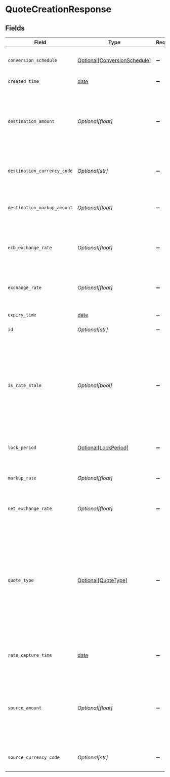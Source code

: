 # QuoteCreationResponse


## Fields

| Field                                                                                                                                                                                                                                                 | Type                                                                                                                                                                                                                                                  | Required                                                                                                                                                                                                                                              | Description                                                                                                                                                                                                                                           | Example                                                                                                                                                                                                                                               |
| ----------------------------------------------------------------------------------------------------------------------------------------------------------------------------------------------------------------------------------------------------- | ----------------------------------------------------------------------------------------------------------------------------------------------------------------------------------------------------------------------------------------------------- | ----------------------------------------------------------------------------------------------------------------------------------------------------------------------------------------------------------------------------------------------------- | ----------------------------------------------------------------------------------------------------------------------------------------------------------------------------------------------------------------------------------------------------- | ----------------------------------------------------------------------------------------------------------------------------------------------------------------------------------------------------------------------------------------------------- |
| `conversion_schedule`                                                                                                                                                                                                                                 | [Optional[ConversionSchedule]](../../models/shared/conversionschedule.md)                                                                                                                                                                             | :heavy_minus_sign:                                                                                                                                                                                                                                    | The time period after which the conversion should be settled.                                                                                                                                                                                         | immediate                                                                                                                                                                                                                                             |
| `created_time`                                                                                                                                                                                                                                        | [date](https://docs.python.org/3/library/datetime.html#date-objects)                                                                                                                                                                                  | :heavy_minus_sign:                                                                                                                                                                                                                                    | Time of creation in UTC.                                                                                                                                                                                                                              | 2021-03-09T06:46:03.000Z                                                                                                                                                                                                                              |
| `destination_amount`                                                                                                                                                                                                                                  | *Optional[float]*                                                                                                                                                                                                                                     | :heavy_minus_sign:                                                                                                                                                                                                                                    | The amount needed in the destination currency. This value is for reference only and will not be used as the actual conversion amount.                                                                                                                 | 13.42                                                                                                                                                                                                                                                 |
| `destination_currency_code`                                                                                                                                                                                                                           | *Optional[str]*                                                                                                                                                                                                                                       | :heavy_minus_sign:                                                                                                                                                                                                                                    | 3-letter [ISO-4217 currency code](https://www.iso.org/iso-4217-currency-codes.html) for the destination amount.                                                                                                                                       | SGD                                                                                                                                                                                                                                                   |
| `destination_markup_amount`                                                                                                                                                                                                                           | *Optional[float]*                                                                                                                                                                                                                                     | :heavy_minus_sign:                                                                                                                                                                                                                                    | The amount charged in the destination currency as the markup for the conversion.                                                                                                                                                                      | 0.07                                                                                                                                                                                                                                                  |
| `ecb_exchange_rate`                                                                                                                                                                                                                                   | *Optional[float]*                                                                                                                                                                                                                                     | :heavy_minus_sign:                                                                                                                                                                                                                                    | Europe Central Bank's exchange rate for this currency pair, provided only for EU and UK.                                                                                                                                                              | 1.349324513                                                                                                                                                                                                                                           |
| `exchange_rate`                                                                                                                                                                                                                                       | *Optional[float]*                                                                                                                                                                                                                                     | :heavy_minus_sign:                                                                                                                                                                                                                                    | Foreign exchange market rate for the currency pair, used as the benchmark for quote calculation.                                                                                                                                                      | 1.349324513                                                                                                                                                                                                                                           |
| `expiry_time`                                                                                                                                                                                                                                         | [date](https://docs.python.org/3/library/datetime.html#date-objects)                                                                                                                                                                                  | :heavy_minus_sign:                                                                                                                                                                                                                                    | Expiry time of the quote in UTC.                                                                                                                                                                                                                      | 2021-03-09T06:46:03.000Z                                                                                                                                                                                                                              |
| `id`                                                                                                                                                                                                                                                  | *Optional[str]*                                                                                                                                                                                                                                       | :heavy_minus_sign:                                                                                                                                                                                                                                    | Unique identifier of the quote.                                                                                                                                                                                                                       | quote_1234567890abcdefABCDEF                                                                                                                                                                                                                          |
| `is_rate_stale`                                                                                                                                                                                                                                       | *Optional[bool]*                                                                                                                                                                                                                                      | :heavy_minus_sign:                                                                                                                                                                                                                                    | Indicates whether the exchange rate provided is stale. A value of "true" suggests that the exchange rate information is no longer current. Clients can use this flag to make informed decisions based on the freshness of the exchange rate.          |                                                                                                                                                                                                                                                       |
| `lock_period`                                                                                                                                                                                                                                         | [Optional[LockPeriod]](../../models/shared/lockperiod.md)                                                                                                                                                                                             | :heavy_minus_sign:                                                                                                                                                                                                                                    | The duration for which the quote remains valid after creation.                                                                                                                                                                                        | 15_mins                                                                                                                                                                                                                                               |
| `markup_rate`                                                                                                                                                                                                                                         | *Optional[float]*                                                                                                                                                                                                                                     | :heavy_minus_sign:                                                                                                                                                                                                                                    | Markup rate applied to the exchange rate for the conversion by Nium.                                                                                                                                                                                  | 0.006745677                                                                                                                                                                                                                                           |
| `net_exchange_rate`                                                                                                                                                                                                                                   | *Optional[float]*                                                                                                                                                                                                                                     | :heavy_minus_sign:                                                                                                                                                                                                                                    | Exchange rate with markup to be used for the conversion.                                                                                                                                                                                              | 1.342255231                                                                                                                                                                                                                                           |
| `quote_type`                                                                                                                                                                                                                                          | [Optional[QuoteType]](../../models/shared/quotetype.md)                                                                                                                                                                                               | :heavy_minus_sign:                                                                                                                                                                                                                                    | The type of the quote.<br/>  * `balance_transfer`: Quote for transferring the balance from one currency to another within the same customer wallet.<br/>  * `payout`: Quote for transferring money to a registered beneficiary's wallet in another currency.<br/> |                                                                                                                                                                                                                                                       |
| `rate_capture_time`                                                                                                                                                                                                                                   | [date](https://docs.python.org/3/library/datetime.html#date-objects)                                                                                                                                                                                  | :heavy_minus_sign:                                                                                                                                                                                                                                    | Time in UTC at which exchange rate was obtained from the rate provider                                                                                                                                                                                | 2021-03-09T06:46:03.000Z                                                                                                                                                                                                                              |
| `source_amount`                                                                                                                                                                                                                                       | *Optional[float]*                                                                                                                                                                                                                                     | :heavy_minus_sign:                                                                                                                                                                                                                                    | The source amount to be converted to the destination currency. This value is for reference only and will not be used as the actual conversion amount.                                                                                                 | 13.42                                                                                                                                                                                                                                                 |
| `source_currency_code`                                                                                                                                                                                                                                | *Optional[str]*                                                                                                                                                                                                                                       | :heavy_minus_sign:                                                                                                                                                                                                                                    | 3-letter [ISO-4217 currency code](https://www.iso.org/iso-4217-currency-codes.html) for the source amount.                                                                                                                                            | USD                                                                                                                                                                                                                                                   |